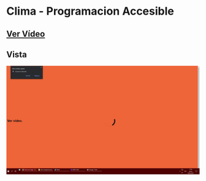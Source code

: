 # Clima - Programacion Accesible

## [Ver Vídeo](https://youtu.be/yT_wBSQ9EIs)
## Vista
![View](view.jpg)